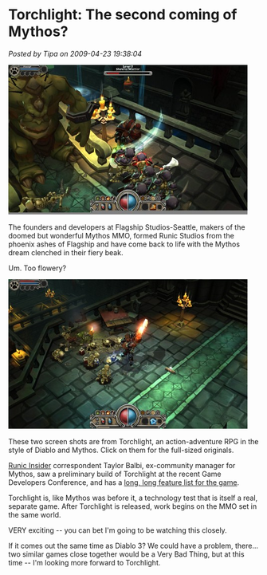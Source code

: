 # Torchlight: The second coming of Mythos?

*Posted by Tipa on 2009-04-23 19:38:04*

[![image1](../../../uploads/2009/04/image1-480x300.jpg "image1")](../../../uploads/2009/04/image1.jpg)

The founders and developers at Flagship Studios-Seattle, makers of the doomed but wonderful Mythos MMO, formed Runic Studios from the phoenix ashes of Flagship and have come back to life with the Mythos dream clenched in their fiery beak.

Um. Too flowery?

[![torchlight001](../../../uploads/2009/04/torchlight001-480x300.jpg "torchlight001")](../../../uploads/2009/04/torchlight001.jpg)

These two screen shots are from Torchlight, an action-adventure RPG in the style of Diablo and Mythos. Click on them for the full-sized originals.

[Runic Insider](http://www.runicinsider.com/) correspondent Taylor Balbi, ex-community manager for Mythos, saw a preliminary build of Torchlight at the recent Game Developers Conference, and has a [long, long feature list for the game](http://www.runicinsider.com/forums/showthread.php?t=20). 

Torchlight is, like Mythos was before it, a technology test that is itself a real, separate game. After Torchlight is released, work begins on the MMO set in the same world.

VERY exciting -- you can bet I'm going to be watching this closely.

If it comes out the same time as Diablo 3? We could have a problem, there... two similar games close together would be a Very Bad Thing, but at this time -- I'm looking more forward to Torchlight.

